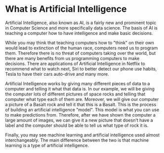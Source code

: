 # What is Artificial Intelligence

Artificial Intelligence, also known as AI, is a fairly new and prominent topic in Computer Science and more specifically data science. The basis of AI is teaching a computer how to have intelligence and make basic decisions.

While you may think that teaching computers how to "think" on their own would lead to extinction of the human race, computers need us to program them. Therefore there is no threat of computers taking over the world, but there are many benefits from us programming computers to make decisions. There are applications of Artificial Intelligence in Netflix to recommend what to watch next, Siri to better detect our phone use habits, Tesla to have their cars auto-drive and many more.

Artificial Intelligence works by giving many different pieces of data to a computer and telling it what that data is. In our example, we will be giving the computer lots of different pictures of space rocks and telling that computer what type each of them are. Moreover, we will give our computer a picture of a Basalt rock and tell it that this is a Basalt. This is the process of building an artificial intelligence "model". This model is what you can use to make predictions from. Therefore, after we have shown the computer a large amount of images, we can give it a new picture that doesn't have a label and the computer should be able to tell us what type of rock it is.

Finally, you may see machine learning and artificial intelligence used almost interchangeably. The main difference between the two is that machine learning is a type of artificial intelligence.
